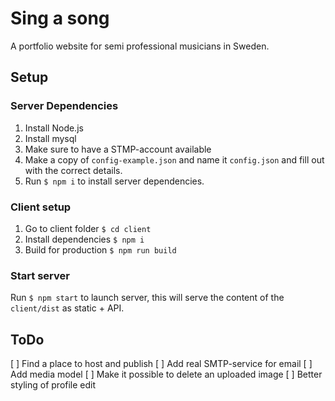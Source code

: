 # Sing a song

A portfolio website for semi professional musicians in Sweden.

## Setup

### Server Dependencies
1. Install Node.js
2. Install mysql
3. Make sure to have a STMP-account available
4. Make a copy of `config-example.json` and name it `config.json` and fill out with the correct details.
5. Run `$ npm i` to install server dependencies.

### Client setup
1. Go to client folder `$ cd client`
2. Install dependencies `$ npm i`
3. Build for production `$ npm run build`

### Start server
Run `$ npm start` to launch server, this will serve the content of the `client/dist` as static + API.


## ToDo
[ ] Find a place to host and publish
[ ] Add real SMTP-service for email
[ ] Add media model
[ ] Make it possible to delete an uploaded image
[ ] Better styling of profile edit
